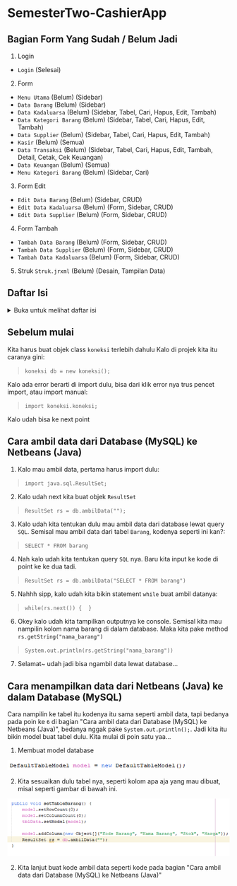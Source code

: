 # SemesterTwo-CashierApp

## <a name="hehe"></a>Bagian Form Yang Sudah / Belum Jadi
1. Login
- `Login` (Selesai)
2. Form
- `Menu Utama` (Belum) (Sidebar)
- `Data Barang` (Belum) (Sidebar)
- `Data Kadaluarsa` (Belum) (Sidebar, Tabel, Cari, Hapus, Edit, Tambah)
- `Data Kategori Barang` (Belum) (Sidebar, Tabel, Cari, Hapus, Edit, Tambah)
- `Data Supplier` (Belum) (Sidebar, Tabel, Cari, Hapus, Edit, Tambah)
- `Kasir` (Belum) (Semua)
- `Data Transaksi` (Belum) (Sidebar, Tabel, Cari, Hapus, Edit, Tambah, Detail, Cetak, Cek Keuangan)
- `Data Keuangan` (Belum) (Semua)
- `Menu Kategori Barang` (Belum) (Sidebar, Cari)
3. Form Edit
- `Edit Data Barang` (Belum) (Sidebar, CRUD)
- `Edit Data Kadaluarsa` (Belum) (Form, Sidebar, CRUD)
- `Edit Data Supplier` (Belum) (Form, Sidebar, CRUD)
4. Form Tambah
- `Tambah Data Barang` (Belum) (Form, Sidebar, CRUD)
- `Tambah Data Supplier` (Belum) (Form, Sidebar, CRUD)
- `Tambah Data Kadaluarsa` (Belum) (Form, Sidebar, CRUD)
5. Struk
`Struk.jrxml` (Belum) (Desain, Tampilan Data)

## Daftar Isi
<details>
    <summary>Buka untuk melihat daftar isi</summary>
    [Koneksi](#hehe)

</details>

## <a name="hehe"></a>Sebelum mulai
Kita harus buat objek class `koneksi` terlebih dahulu
Kalo di projek kita itu caranya gini:
> ```koneksi db = new koneksi();```

Kalo ada error berarti di import dulu, bisa dari klik error nya trus pencet import, atau import manual:
>```import koneksi.koneksi;```

Kalo udah bisa ke next point

## Cara ambil data dari Database (MySQL) ke Netbeans (Java)
1. Kalo mau ambil data, pertama harus import dulu:
>```import java.sql.ResultSet;```

2. Kalo udah next kita buat objek `ResultSet`
>```ResultSet rs = db.ambilData("");```

3. Kalo udah kita tentukan dulu mau ambil data dari database lewat query `SQL`. Semisal mau ambil data dari tabel `Barang`, kodenya seperti ini kan?:
>```SELECT * FROM barang```

4. Nah kalo udah kita tentukan query `SQL` nya. Baru kita input ke kode di point ke ke dua tadi.
>```ResultSet rs = db.ambilData("SELECT * FROM barang")```

5. Nahhh sipp, kalo udah kita bikin statement `while` buat ambil datanya:
>```while(rs.next()) {```
>``` ```
>```}```

6. Okey kalo udah kita tampilkan outputnya ke console. Semisal kita mau nampilin kolom nama barang di dalam database. Maka kita pake method `rs.getString("nama_barang")`
>```System.out.println(rs.getString("nama_barang"))```

7. Selamat~ udah jadi bisa ngambil data lewat database...

## Cara menampilkan data dari Netbeans (Java) ke dalam Database (MySQL)

Cara nampilin ke tabel itu kodenya itu sama seperti ambil data, tapi bedanya pada poin ke `6` di bagian "Cara ambil data dari Database (MySQL) ke Netbeans (Java)", bedanya nggak pake `System.out.println();`. Jadi kita itu bikin model buat tabel dulu. Kita mulai di poin satu yaa...

1. Membuat model database
<img src="https://github.com/Mahayoga/My-Screenshot/blob/main/image.png">

2. Kita sesuaikan dulu tabel nya, seperti kolom apa aja yang mau dibuat, misal seperti gambar di bawah ini.
<img src="https://github.com/Mahayoga/My-Screenshot/blob/main/heii.PNG">

2. Kita lanjut buat kode ambil data seperti kode pada bagian "Cara ambil data dari Database (MySQL) ke Netbeans (Java)"

